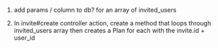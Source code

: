 1. add params / column to db? for an array of invited_users

2. In invite#create controller action, create a method that loops through invited_users array then creates a Plan for each with the invite.id + user_id
